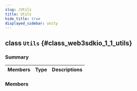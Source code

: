 ```yaml
---
slug: /Utils
title: Utils
hide_title: true
displayed_sidebar: unity
---
```


## class `Utils` {#class_web3sdkio_1_1_utils}

### Summary

| Members | Type | Descriptions |
| ------- | ---- | ------------ |

### Members
